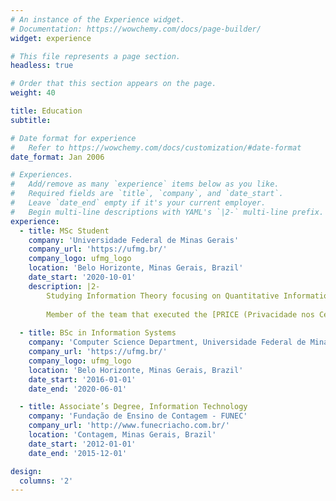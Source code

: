 ```yaml
---
# An instance of the Experience widget.
# Documentation: https://wowchemy.com/docs/page-builder/
widget: experience

# This file represents a page section.
headless: true

# Order that this section appears on the page.
weight: 40

title: Education
subtitle:

# Date format for experience
#   Refer to https://wowchemy.com/docs/customization/#date-format
date_format: Jan 2006

# Experiences.
#   Add/remove as many `experience` items below as you like.
#   Required fields are `title`, `company`, and `date_start`.
#   Leave `date_end` empty if it's your current employer.
#   Begin multi-line descriptions with YAML's `|2-` multi-line prefix.
experience:
  - title: MSc Student
    company: 'Universidade Federal de Minas Gerais'
    company_url: 'https://ufmg.br/'
    company_logo: ufmg_logo
    location: 'Belo Horizonte, Minas Gerais, Brazil'
    date_start: '2020-10-01'
    description: |2-
        Studying Information Theory focusing on Quantitative Information Flow under the supervision of professor Mário Sérgio Alvim. Currently working in models that quantify information leakage in data publications.
        
        Member of the team that executed the [PRICE (Privacidade nos Censos Educacionais) project](https://inscrypt.dcc.ufmg.br/pt/project/price), a cooperation between the Department of Computer Science of UFMG and Inep (Instituto Nacional de Estudos e Pesquisas Educacionais Anísio Teixeira). Studied methods to control data disclosure, focused specially in those based in differential privacy. Helped in creating data disclosure alternatives for Inep's educational census publication.
  
  - title: BSc in Information Systems
    company: 'Computer Science Department, Universidade Federal de Minas Gerais'
    company_url: 'https://ufmg.br/'
    company_logo: ufmg_logo
    location: 'Belo Horizonte, Minas Gerais, Brazil'
    date_start: '2016-01-01'
    date_end: '2020-06-01'

  - title: Associate’s Degree, Information Technology
    company: 'Fundação de Ensino de Contagem - FUNEC'
    company_url: 'http://www.funecriacho.com.br/'
    location: 'Contagem, Minas Gerais, Brazil'
    date_start: '2012-01-01'
    date_end: '2015-12-01'

design:
  columns: '2'
---
```

